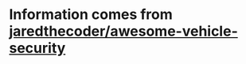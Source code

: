 # Information comes from [jaredthecoder/awesome-vehicle-security](https://github.com/jaredthecoder/awesome-vehicle-security)

